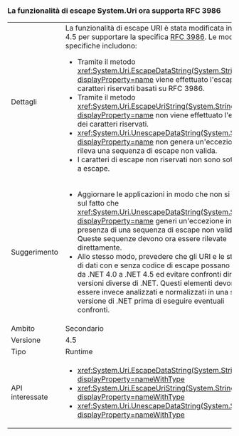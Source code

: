 ### <a name="systemuri-escaping-now-supports-rfc-3986"></a>La funzionalità di escape System.Uri ora supporta RFC 3986

|   |   |
|---|---|
|Dettagli|La funzionalità di escape URI è stata modificata in .NET 4.5 per supportare la specifica [RFC 3986](http://tools.ietf.org/html/rfc3986). Le modifiche specifiche includono:<ul><li>Tramite il metodo <xref:System.Uri.EscapeDataString(System.String)?displayProperty=name> viene effettuato l'escape dei caratteri riservati basati su RFC 3986.</li><li>Tramite il metodo <xref:System.Uri.EscapeUriString(System.String)?displayProperty=name> non viene effettuato l'escape dei caratteri riservati.</li><li><xref:System.Uri.UnescapeDataString(System.String)?displayProperty=name> non genera un'eccezione se rileva una sequenza di escape non valida.</li><li>I caratteri di escape non riservati non sono sottoposti a escape.</li></ul>|
|Suggerimento|<ul><li>Aggiornare le applicazioni in modo che non si basino sul fatto che <xref:System.Uri.UnescapeDataString(System.String)?displayProperty=name> generi un'eccezione in presenza di una sequenza di escape non valida. Queste sequenze devono ora essere rilevate direttamente.</li><li>Allo stesso modo, prevedere che gli URI e le stringhe di dati con e senza codice di escape possano variare da .NET 4.0 a .NET 4.5 ed evitare confronti diretti tra versioni diverse di .NET. Questi elementi devono essere invece analizzati e normalizzati in una singola versione di .NET prima di eseguire eventuali confronti.</li></ul>|
|Ambito|Secondario|
|Versione|4.5|
|Tipo|Runtime|
|API interessate|<ul><li><xref:System.Uri.EscapeDataString(System.String)?displayProperty=nameWithType></li><li><xref:System.Uri.EscapeUriString(System.String)?displayProperty=nameWithType></li><li><xref:System.Uri.UnescapeDataString(System.String)?displayProperty=nameWithType></li></ul>|

